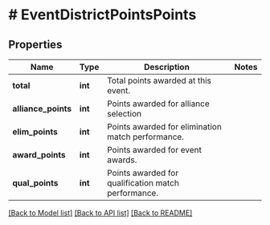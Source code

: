 # # EventDistrictPointsPoints

## Properties

Name | Type | Description | Notes
------------ | ------------- | ------------- | -------------
**total** | **int** | Total points awarded at this event. | 
**alliance_points** | **int** | Points awarded for alliance selection | 
**elim_points** | **int** | Points awarded for elimination match performance. | 
**award_points** | **int** | Points awarded for event awards. | 
**qual_points** | **int** | Points awarded for qualification match performance. | 

[[Back to Model list]](../../README.md#documentation-for-models) [[Back to API list]](../../README.md#documentation-for-api-endpoints) [[Back to README]](../../README.md)


